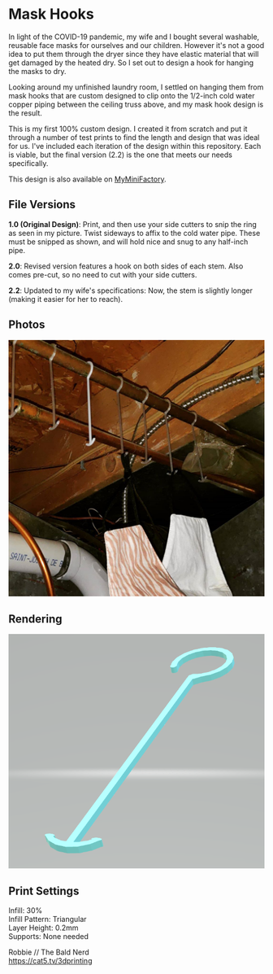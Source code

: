 # Mask Hooks

In light of the COVID-19 pandemic, my wife and I bought several washable, reusable face masks for ourselves and our children. However it's not a good idea to put them through the dryer since they have elastic material that will get damaged by the heated dry. So I set out to design a hook for hanging the masks to dry.

Looking around my unfinished laundry room, I settled on hanging them from mask hooks that are custom designed to clip onto the 1/2-inch cold water copper piping between the ceiling truss above, and my mask hook design is the result.

This is my first 100% custom design. I created it from scratch and put it through a number of test prints to find the length and design that was ideal for us. I've included each iteration of the design within this repository. Each is viable, but the final version (2.2) is the one that meets our needs specifically.

This design is also available on [MyMiniFactory](https://www.myminifactory.com/object/3d-print-132291).

## File Versions

**1.0 (Original Design)**: Print, and then use your side cutters to snip the ring as seen in my picture. Twist sideways to affix to the cold water pipe. These must be snipped as shown, and will hold nice and snug to any half-inch pipe.

**2.0**: Revised version features a hook on both sides of each stem. Also comes pre-cut, so no need to cut with your side cutters.

**2.2**: Updated to my wife's specifications: Now, the stem is slightly longer (making it easier for her to reach).

## Photos

![Mask Hooks 2.2](images/2.2.jpg?raw=true)

## Rendering

![Mask Hooks 2.2](preview.png?raw=true)

## Print Settings

Infill: 30%\
Infill Pattern: Triangular\
Layer Height: 0.2mm\
Supports: None needed

Robbie // The Bald Nerd\
https://cat5.tv/3dprinting
